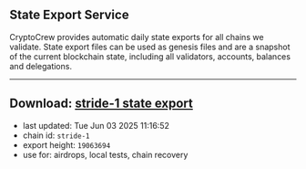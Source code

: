 ## State Export Service
CryptoCrew provides automatic daily state exports for all chains we validate. State export files can be used as genesis files and are a snapshot of the current blockchain state, including all validators, accounts, balances and delegations.

---
**Download: [stride-1 state export](https://dl-eu2.ccvalidators.com/SERVICE/stride/stride-1_export_19063694.json)**
---

- last updated: Tue Jun 03 2025 11:16:52
- chain id: `stride-1`
- export height: `19063694`
- use for: airdrops, local tests, chain recovery
